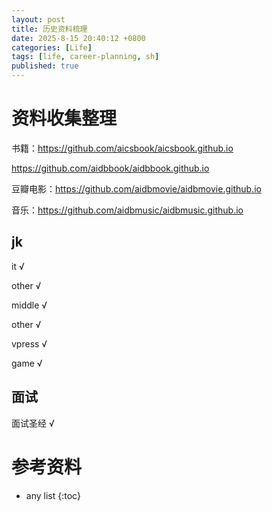 ```yaml
---
layout: post
title: 历史资料梳理
date: 2025-8-15 20:40:12 +0800
categories: [Life]
tags: [life, career-planning, sh]
published: true
---
```


# 资料收集整理

书籍：https://github.com/aicsbook/aicsbook.github.io

https://github.com/aidbbook/aidbbook.github.io

豆瓣电影：https://github.com/aidbmovie/aidbmovie.github.io

音乐：https://github.com/aidbmusic/aidbmusic.github.io

## jk

it √

other √

middle √

other √

vpress √

game √

## 面试

面试圣经 √

# 参考资料

* any list
{:toc}